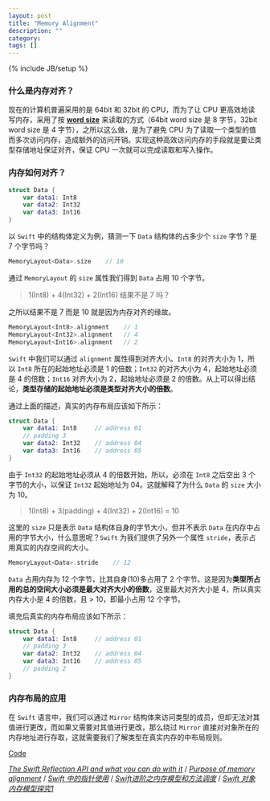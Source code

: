 ```yaml
---
layout: post
title: "Memory Alignment"
description: ""
category: 
tags: []
---
```

{% include JB/setup %}

### 什么是内存对齐？

现在的计算机普遍采用的是 64bit 和 32bit 的 CPU，而为了让 CPU 更高效地读写内存，采用了按 [**word size**](https://stackoverflow.com/questions/19821103/what-does-it-mean-by-word-size-in-computer) 来读取的方式（64bit word size 是 8 字节，32bit word size 是 4 字节），之所以这么做，是为了避免 CPU 为了读取一个类型的值而多次访问内存，造成额外的访问开销。实现这种高效访问内存的手段就是要让类型存储地址保证对齐，保证 CPU 一次就可以完成读取和写入操作。

### 内存如何对齐？

```swift
struct Data {
    var data1: Int8
    var data2: Int32
    var data3: Int16
}
```

以 `Swift` 中的结构体定义为例，猜测一下 `Data` 结构体的占多少个 `size` 字节？是 7 个字节吗？

```swift
MemoryLayout<Data>.size    // 10
```

通过 `MemoryLayout` 的 `size` 属性我们得到 `Data` 占用 10 个字节。

> 1(Int8) + 4(Int32) + 2(Int16) 结果不是 7 吗？
 
之所以结果不是 7 而是 10 就是因为内存对齐的缘故。

```swift
MemoryLayout<Int8>.alignment    // 1
MemoryLayout<Int32>.alignment   // 4
MemoryLayout<Int16>.alignment   // 2
```

`Swift` 中我们可以通过 `alignment` 属性得到对齐大小。`Int8` 的对齐大小为 1，所以 `Int8` 所在的起始地址必须是 1 的倍数；`Int32` 的对齐大小为 4，起始地址必须是 4 的倍数；`Int16` 对齐大小为 2，起始地址必须是 2 的倍数。从上可以得出结论，**类型存储的起始地址必须是类型对齐大小的倍数**。

通过上面的描述，真实的内存布局应该如下所示：

```swift
struct Data {
    var data1: Int8     // address 01
    // padding 3
    var data2: Int32    // address 04
    var data3: Int16    // address 05
}
```

由于 `Int32` 的起始地址必须从 4 的倍数开始，所以，必须在 `Int8` 之后空出 3 个字节的大小，以保证 `Int32` 起始地址为 04。这就解释了为什么 `Data` 的 `size` 大小为 10。

> 1(Int8) + 3(padding) + 4(Int32) + 2(Int16) = 10
 
这里的 `size` 只是表示 `Data` 结构体自身的字节大小，但并不表示 `Data` 在内存中占用的字节大小，什么意思呢？`Swift` 为我们提供了另外一个属性 `stride`，表示占用真实的内存空间的大小。

```swift
MemoryLayout<Data>.stride    // 12
```

`Data` 占用内存为 12 个字节，比其自身(10)多占用了 2 个字节。这是因为**类型所占用的总的空间大小必须是最大对齐大小的倍数**，这里最大对齐大小是 4，所以真实内存大小是 4 的倍数，且 > 10，即最小占用 12 个字节。

填充后真实的内存布局应该如下所示：

```swift
struct Data {
    var data1: Int8     // address 01
    // padding 3
    var data2: Int32    // address 04
    var data3: Int16    // address 05
    // padding 2
}
```

### 内存布局的应用

在 `Swift` 语言中，我们可以通过 `Mirror` 结构体来访问类型的成员，但却无法对其值进行更改，而如果又需要对其值进行更改，那么绕过 `Mirror` 直接对对象所在的内存地址进行存取，这就需要我们了解类型在真实内存的中布局规则。


[Code](https://github.com/KanLei/ExtensionMirror)


[*The Swift Reflection API and what you can do with it*](https://appventure.me/2015/10/24/swift-reflection-api-what-you-can-do/) / 
[*Purpose of memory alignment*](https://stackoverflow.com/questions/381244/purpose-of-memory-alignment) / 
[*Swift 中的指针使用*](https://onevcat.com/2015/01/swift-pointer/) / 
[*Swift进阶之内存模型和方法调度*](http://blog.csdn.net/hello_hwc/article/details/53147910) / 
[*Swift 对象内存模型探究1*](https://mp.weixin.qq.com/s/zIkB9KnAt1YPWGOOwyqY3Q)